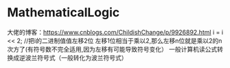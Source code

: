 # MathematicalLogic
大佬的博客：https://www.cnblogs.com/ChildishChange/p/9926892.html
i = i << 2;  //把i的二进制值值左移2位 
左移1位相当于乘以2,那么左移n位就是乘以2的n次方了(有符号数不完全适用,因为左移有可能导致符号变化）
一般计算机读公式转换成逆波兰符号式（一般转化为波兰符号式）
